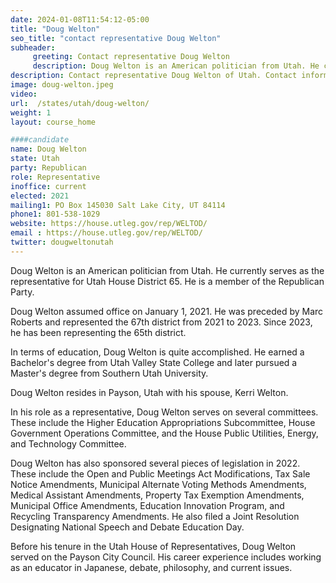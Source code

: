 ```yaml
---
date: 2024-01-08T11:54:12-05:00
title: "Doug Welton"
seo_title: "contact representative Doug Welton"
subheader:
     greeting: Contact representative Doug Welton
     description: Doug Welton is an American politician from Utah. He currently serves as the representative for Utah House District 65. He is a member of the Republican Party. Doug Welton assumed office on January 1, 2021.
description: Contact representative Doug Welton of Utah. Contact information for Doug Welton includes email address, phone number, and mailing address.
image: doug-welton.jpeg
video:
url:  /states/utah/doug-welton/
weight: 1
layout: course_home

####candidate
name: Doug Welton
state: Utah
party: Republican
role: Representative
inoffice: current
elected: 2021
mailing1: PO Box 145030 Salt Lake City, UT 84114
phone1: 801-538-1029
website: https://house.utleg.gov/rep/WELTOD/
email : https://house.utleg.gov/rep/WELTOD/
twitter: dougweltonutah
---
```


Doug Welton is an American politician from Utah. He currently serves as the representative for Utah House District 65. He is a member of the Republican Party.

Doug Welton assumed office on January 1, 2021. He was preceded by Marc Roberts and represented the 67th district from 2021 to 2023. Since 2023, he has been representing the 65th district.

In terms of education, Doug Welton is quite accomplished. He earned a Bachelor's degree from Utah Valley State College and later pursued a Master's degree from Southern Utah University.

Doug Welton resides in Payson, Utah with his spouse, Kerri Welton.

In his role as a representative, Doug Welton serves on several committees. These include the Higher Education Appropriations Subcommittee, House Government Operations Committee, and the House Public Utilities, Energy, and Technology Committee.

Doug Welton has also sponsored several pieces of legislation in 2022. These include the Open and Public Meetings Act Modifications, Tax Sale Notice Amendments, Municipal Alternate Voting Methods Amendments, Medical Assistant Amendments, Property Tax Exemption Amendments, Municipal Office Amendments, Education Innovation Program, and Recycling Transparency Amendments. He also filed a Joint Resolution Designating National Speech and Debate Education Day.

Before his tenure in the Utah House of Representatives, Doug Welton served on the Payson City Council. His career experience includes working as an educator in Japanese, debate, philosophy, and current issues.
